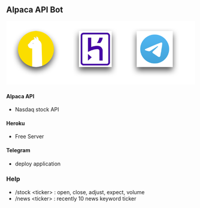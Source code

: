 ## Alpaca API Bot

<img src="https://github.com/seohyunjun/AlpacaBot/blob/main/describe.png">
     
<br>

#### Alpaca API
- Nasdaq stock API

#### Heroku 
- Free Server 

#### Telegram
- deploy application


### Help
- /stock \<ticker\> : open, close, adjust, expect, volume
- /news \<ticker\> : recently 10 news keyword ticker
